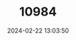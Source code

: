 ---
title: "10984"
category: "Kerivoula phalaena"
draft: false
date: 2024-02-22 13:03:50
languages:
  English: ["Spurrell's Woolly Bat"]
---